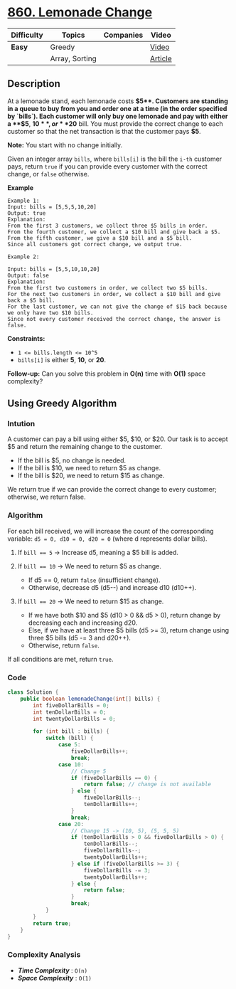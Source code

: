 # [860. Lemonade Change](https://leetcode.com/problems/lemonade-change/description/)

| Difficulty | Topics         | Companies | Video   |
| ---------- | -------------- | --------- | ------- |
| **Easy**   | Greedy         |           | [Video](https://youtu.be/n_tmibEhO6Q?si=p0P4spObuPoQ_rOV)  |
|            | Array, Sorting |           | [Article](https://www.geeksforgeeks.org/lemonade-stand-change-challenge/)|

## Description
At a lemonade stand, each lemonade costs **$5**. Customers are standing in a queue to buy from you and order one at a time (in the order specified by `bills`). Each customer will only buy one lemonade and pay with either a **$5**, **$10**, or **$20** bill. You must provide the correct change to each customer so that the net transaction is that the customer pays **$5**.

**Note:** You start with no change initially.

Given an integer array `bills`, where `bills[i]` is the bill the `i-th` customer pays, return `true` if you can provide every customer with the correct change, or `false` otherwise.

**Example**

```
Example 1:
Input: bills = [5,5,5,10,20]
Output: true
Explanation: 
From the first 3 customers, we collect three $5 bills in order.
From the fourth customer, we collect a $10 bill and give back a $5.
From the fifth customer, we give a $10 bill and a $5 bill.
Since all customers got correct change, we output true.
```

```
Example 2:

Input: bills = [5,5,10,10,20]
Output: false
Explanation: 
From the first two customers in order, we collect two $5 bills.
For the next two customers in order, we collect a $10 bill and give back a $5 bill.
For the last customer, we can not give the change of $15 back because we only have two $10 bills.
Since not every customer received the correct change, the answer is false.
```

**Constraints:**

- `1 <= bills.length <= 10^5`  
- `bills[i]` is either **5**, **10**, or **20**.  

**Follow-up:** Can you solve this problem in **O(n)** time with **O(1)** space complexity?  


## Using Greedy Algorithm

### Intution
A customer can pay a bill using either $5, $10, or $20. Our task is to accept $5 and return the remaining change to the customer.
*  If the bill is $5, no change is needed.
*  If the bill is $10, we need to return $5 as change.
*  If the bill is $20, we need to return $15 as change.

We return true if we can provide the correct change to every customer; otherwise, we return false.

### Algorithm
For each bill received, we will increase the count of the corresponding variable:
`d5 = 0, d10 = 0, d20 = 0` (where d represents dollar bills).

1. If `bill == 5` → Increase d5, meaning a $5 bill is added.
2. If `bill == 10` → We need to return $5 as change.
    * If d5 == 0, return `false` (insufficient change).
    * Otherwise, decrease d5 (d5--) and increase d10 (d10++).

3. If `bill == 20` → We need to return $15 as change.
    * If we have both $10 and $5 (d10 > 0 && d5 > 0), return change by decreasing each and increasing d20.
    * Else, if we have at least three $5 bills (d5 >= 3), return change using three $5 bills (d5 -= 3 and d20++).
    * Otherwise, return `false`.

If all conditions are met, return `true`.


### Code
```java
class Solution {
    public boolean lemonadeChange(int[] bills) {
        int fiveDollarBills = 0;
        int tenDollarBills = 0;
        int twentyDollarBills = 0;

        for (int bill : bills) {
            switch (bill) {
                case 5:
                    fiveDollarBills++;
                    break;
                case 10:
                    // Change 5
                    if (fiveDollarBills == 0) {
                        return false; // change is not available
                    } else {
                        fiveDollarBills--;
                        tenDollarBills++;
                    }
                    break;
                case 20:
                    // Change 15 -> (10, 5), (5, 5, 5)
                    if (tenDollarBills > 0 && fiveDollarBills > 0) {
                        tenDollarBills--;
                        fiveDollarBills--;
                        twentyDollarBills++;
                    } else if (fiveDollarBills >= 3) {
                        fiveDollarBills -= 3;
                        twentyDollarBills++;
                    } else {
                        return false;
                    }
                    break;
            }
        }
        return true;
    }
}
```

### Complexity Analysis

- ***Time Complexity*** : `O(n)`
- ***Space Complexity*** : `O(1)`
